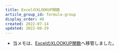 ```yaml
---
title: ExcelのXLOOKUP関数
article_group_id: formula-group
display_order: 40
created: 2022-07-14
updated: 2022-08-29
---
```

- 当メモは、[ExcelのXLOOKUP関数](https://thinktwice.tech/it/excel/formula_xlookup/)へ移管しました。